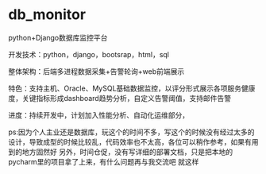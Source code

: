 # db_monitor
python+Django数据库监控平台

开发技术：python，django，bootsrap，html，sql

整体架构：后端多进程数据采集+告警轮询+web前端展示

特色：支持主机、Oracle、MySQL基础数据监控，以评分形式展示各项服务健康度，关键指标形成dashboard趋势分析，自定义告警阈值，支持邮件告警

进度：持续开发中，计划加入性能分析、自动化运维部分，

ps:因为个人主业还是数据库，玩这个的时间不多，写这个的时候没有经过太多的设计，导致成型的时候比较乱，代码效率也不太高，各位可以稍作参考，如果有用到的地方固然好
另外，时间仓促，没有写详细的部署文档，只是把本地的pycharm里的项目拿了上来，有什么问题再与我交流吧
就这样
